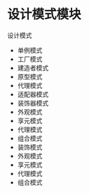 # 设计模式模块


设计模式

- 单例模式
- 工厂模式
- 建造者模式
- 原型模式
- 代理模式
- 适配器模式
- 装饰器模式
- 外观模式
- 享元模式
- 代理模式
- 组合模式
- 装饰模式
- 外观模式
- 享元模式
- 代理模式
- 组合模式
